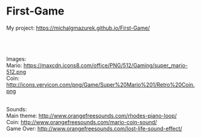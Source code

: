 # First-Game

My project: https://michalgmazurek.github.io/First-Game/ <br><br><br><br>











Images:<br>
Mario: https://maxcdn.icons8.com/office/PNG/512/Gaming/super_mario-512.png<br>
Coin: http://icons.veryicon.com/png/Game/Super%20Mario%201/Retro%20Coin.png<br><br>

Sounds:<br>
Main theme: http://www.orangefreesounds.com/rhodes-piano-loop/<br>
Coin: http://www.orangefreesounds.com/mario-coin-sound/<br>
Game Over: http://www.orangefreesounds.com/lost-life-sound-effect/<br>
